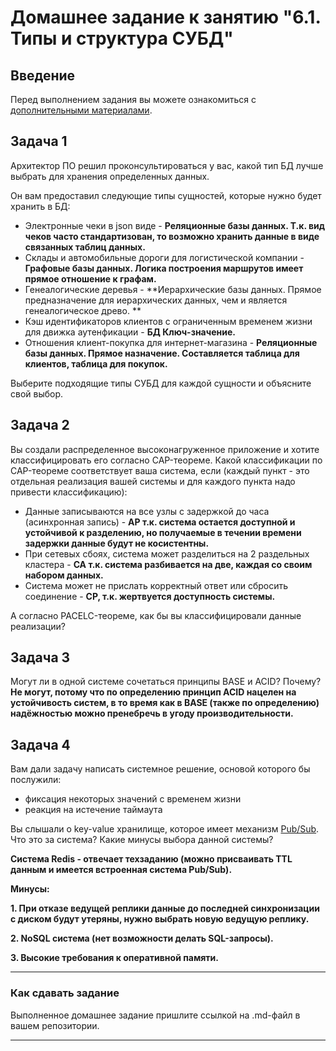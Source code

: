 # Домашнее задание к занятию "6.1. Типы и структура СУБД"

## Введение

Перед выполнением задания вы можете ознакомиться с 
[дополнительными материалами](https://github.com/netology-code/virt-homeworks/tree/master/additional/README.md).

## Задача 1

Архитектор ПО решил проконсультироваться у вас, какой тип БД 
лучше выбрать для хранения определенных данных.

Он вам предоставил следующие типы сущностей, которые нужно будет хранить в БД:

- Электронные чеки в json виде - **Реляционные базы данных. Т.к. вид чеков часто стандартизован, то возможно хранить данные в виде связанных таблиц данных.**
- Склады и автомобильные дороги для логистической компании - **Графовые базы данных. Логика построения маршрутов имеет прямое отношение к графам.**
- Генеалогические деревья - **Иерархические базы данных. Прямое предназначение для иерархических данных, чем и является генеалогическое древо. **
- Кэш идентификаторов клиентов с ограниченным временем жизни для движка аутенфикации - **БД Ключ-значение.**
- Отношения клиент-покупка для интернет-магазина - **Реляционные базы данных. Прямое назначение. Составляется таблица для клиентов, таблица для покупок.**

Выберите подходящие типы СУБД для каждой сущности и объясните свой выбор.

## Задача 2

Вы создали распределенное высоконагруженное приложение и хотите классифицировать его согласно 
CAP-теореме. Какой классификации по CAP-теореме соответствует ваша система, если 
(каждый пункт - это отдельная реализация вашей системы и для каждого пункта надо привести классификацию):

- Данные записываются на все узлы с задержкой до часа (асинхронная запись) - **AP т.к. система остается доступной и устойчивой к разделению, но получаемые в течении времени задержки данные будут не косистентны.**
- При сетевых сбоях, система может разделиться на 2 раздельных кластера - **CA т.к. система разбивается на две, каждая со своим набором данных.**
- Система может не прислать корректный ответ или сбросить соединение - **CP, т.к. жертвуется доступность системы.**

А согласно PACELC-теореме, как бы вы классифицировали данные реализации?

## Задача 3

Могут ли в одной системе сочетаться принципы BASE и ACID? Почему? 
**Не могут, потому что по определению принцип ACID нацелен на устойчивость систем, в то время как в BASE (также по определению) надёжностью можно пренебречь в угоду производительности.**

## Задача 4

Вам дали задачу написать системное решение, основой которого бы послужили:

- фиксация некоторых значений с временем жизни
- реакция на истечение таймаута

Вы слышали о key-value хранилище, которое имеет механизм [Pub/Sub](https://habr.com/ru/post/278237/). 
Что это за система? Какие минусы выбора данной системы?

**Система Redis - отвечает техзаданию (можно присваивать TTL данным и имеется встроенная система Pub/Sub).** 

**Минусы:**

**1. При отказе ведущей реплики данные до последней синхронизации с диском будут утеряны, нужно выбрать новую ведущую реплику.**

**2. NoSQL система (нет возможности делать SQL-запросы).**

**3. Высокие требования к оперативной памяти.**

---

### Как cдавать задание

Выполненное домашнее задание пришлите ссылкой на .md-файл в вашем репозитории.

---
